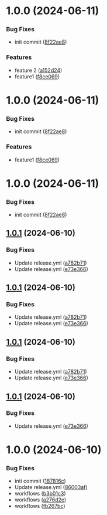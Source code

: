 # 1.0.0 (2024-06-11)


### Bug Fixes

* init commit ([8f22ae8](https://github.com/OSPIRE/OSPIRE-Unity/commit/8f22ae83c097374eb8e3579665730c61ad10fd3f))


### Features

* feature 2 ([a152d24](https://github.com/OSPIRE/OSPIRE-Unity/commit/a152d2459857ccc52ed5b301a2c2c3dea09e130f))
* feature1 ([f8ce069](https://github.com/OSPIRE/OSPIRE-Unity/commit/f8ce0695b09825ef7cee082b837d5e014a57b0f0))

# 1.0.0 (2024-06-11)


### Bug Fixes

* init commit ([8f22ae8](https://github.com/OSPIRE/OSPIRE-Unity/commit/8f22ae83c097374eb8e3579665730c61ad10fd3f))


### Features

* feature1 ([f8ce069](https://github.com/OSPIRE/OSPIRE-Unity/commit/f8ce0695b09825ef7cee082b837d5e014a57b0f0))

# 1.0.0 (2024-06-11)


### Bug Fixes

* init commit ([8f22ae8](https://github.com/OSPIRE/OSPIRE-Unity/commit/8f22ae83c097374eb8e3579665730c61ad10fd3f))

## [1.0.1](https://github.com/onoff-engineering/IOSEF-Unity/compare/v1.0.0...v1.0.1) (2024-06-10)


### Bug Fixes

* Update release.yml ([a782b71](https://github.com/onoff-engineering/IOSEF-Unity/commit/a782b71ef4beca2d632dd99d1553606549445121))
* Update release.yml ([e73e366](https://github.com/onoff-engineering/IOSEF-Unity/commit/e73e366437420d1b3652c35fa1a2b0617927e4de))

## [1.0.1](https://github.com/onoff-engineering/IOSEF-Unity/compare/v1.0.0...v1.0.1) (2024-06-10)


### Bug Fixes

* Update release.yml ([a782b71](https://github.com/onoff-engineering/IOSEF-Unity/commit/a782b71ef4beca2d632dd99d1553606549445121))
* Update release.yml ([e73e366](https://github.com/onoff-engineering/IOSEF-Unity/commit/e73e366437420d1b3652c35fa1a2b0617927e4de))

## [1.0.1](https://github.com/onoff-engineering/IOSEF-Unity/compare/v1.0.0...v1.0.1) (2024-06-10)


### Bug Fixes

* Update release.yml ([a782b71](https://github.com/onoff-engineering/IOSEF-Unity/commit/a782b71ef4beca2d632dd99d1553606549445121))
* Update release.yml ([e73e366](https://github.com/onoff-engineering/IOSEF-Unity/commit/e73e366437420d1b3652c35fa1a2b0617927e4de))

## [1.0.1](https://github.com/onoff-engineering/IOSEF-Unity/compare/v1.0.0...v1.0.1) (2024-06-10)


### Bug Fixes

* Update release.yml ([e73e366](https://github.com/onoff-engineering/IOSEF-Unity/commit/e73e366437420d1b3652c35fa1a2b0617927e4de))

# 1.0.0 (2024-06-10)


### Bug Fixes

* inti commit ([187816c](https://github.com/onoff-engineering/IOSEF-Unity/commit/187816c209eb3796a20829f447cdb5b768603f36))
* Update release.yml ([86003af](https://github.com/onoff-engineering/IOSEF-Unity/commit/86003af16de329590d54fcc89d383a4b54c1789c))
* workflows ([b3b01c3](https://github.com/onoff-engineering/IOSEF-Unity/commit/b3b01c394b08fa824b60c1c1bc6721fa97001c89))
* workflows ([a276d2e](https://github.com/onoff-engineering/IOSEF-Unity/commit/a276d2eee40cf0fb0ce13937d3e1c808deeb04c6))
* workflows ([fb267bc](https://github.com/onoff-engineering/IOSEF-Unity/commit/fb267bcb2b04977bf7735cf9dc856c63f9c646e5))
